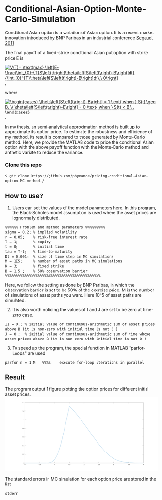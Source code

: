 # Conditional-Asian-Option-Monte-Carlo-Simulation
Conditional Asian option is a variation of Asian option. It is a recent market innovation introduced by BNP Paribas in an industrial conference [Segaud, 2011](https://docplayer.net/5409701-Equity-based-insurance-guarantees-conference-november-14-15-2011-chicago-il-alternative-solutions-for-variable-annuity-hedging.html) 

The ﬁnal payoﬀ of a ﬁxed-strike conditional Asian put option with strike price E is

<a href="https://www.codecogs.com/eqnedit.php?latex=V(T)=&space;\text{max}&space;\left[E-\frac{\int_{0}^{T}S\left(t\right)\theta\left[S\left(t\right)-B\right]dt}{\int_{0}^{T}\theta\left[S\left(t\right)-B\right]dt},\&space;0\right]" target="_blank"><img src="https://latex.codecogs.com/gif.latex?V(T)=&space;\text{max}&space;\left[E-\frac{\int_{0}^{T}S\left(t\right)\theta\left[S\left(t\right)-B\right]dt}{\int_{0}^{T}\theta\left[S\left(t\right)-B\right]dt},\&space;0\right]" title="V(T)= \text{max} \left[E-\frac{\int_{0}^{T}S\left(t\right)\theta\left[S\left(t\right)-B\right]dt}{\int_{0}^{T}\theta\left[S\left(t\right)-B\right]dt},\ 0\right]" /></a>,

where

<a href="https://www.codecogs.com/eqnedit.php?latex=\begin{cases}&space;\theta\left[S\left(t\right)-B\right]&space;=&space;1&space;\text{&space;when&space;}&space;S(t)&space;\geq&space;B,&space;\\&space;\theta\left[S\left(t\right)-B\right]&space;=&space;0&space;\text{&space;when&space;}&space;S(t)&space;<&space;B&space;\&space;.&space;\end{cases}" target="_blank"><img src="https://latex.codecogs.com/gif.latex?\begin{cases}&space;\theta\left[S\left(t\right)-B\right]&space;=&space;1&space;\text{&space;when&space;}&space;S(t)&space;\geq&space;B,&space;\\&space;\theta\left[S\left(t\right)-B\right]&space;=&space;0&space;\text{&space;when&space;}&space;S(t)&space;<&space;B&space;\&space;.&space;\end{cases}" title="\begin{cases} \theta\left[S\left(t\right)-B\right] = 1 \text{ when } S(t) \geq B, \\ \theta\left[S\left(t\right)-B\right] = 0 \text{ when } S(t) < B \ . \end{cases}" /></a> .

In my thesis, an semi-analytical approximation method is built up to approximate its option price. To estimate the robustness and efficiency of my method, its result is compared to those generated by Monte-Carlo method. Here, we provide the MATLAB code to price the conditional Asian option with the above payoff function with the Monte-Carlo method and anthetic variate to reduce the variance.


### Clone this repo
`$ git clone https://github.com/phynance/pricing-conditional-Asian-option-MC-method-/`

## How to use?
1. Users can set the values of the model parameters here. In this program, the Black-Scholes model assumption is used where the asset prices are lognormally distributed.

```
%%%%%% Problem and method parameters %%%%%%%%%
sigma = 0.2; % implied volatility
r = 0.05;    % risk-free interest rate
T = 1;       % expiry
t = 0;       % initial time
tau = T-t;   % time-to-maturity        
Dt = 0.001;  % size of time step in MC simulations 
M = 1E5;     % number of asset paths in MC simulations
K = 3;       % fixed strike    
B = 1.5 ;    % 50% observation barrier
%%%%%%%%%%%%%%%%%%%%%%%%%%%%%%%%%%%%%%%%%%%%
```
Here, we follow the setting as done by BNP Paribas, in which the observation barrier is set to be 50% of the exercise price. M is the number of simulations of asset paths you want. Here 10^5 of asset paths are simulated.


2. It is also worth noticing the values of I and J are set to be zero at time-zero case. 
```
II = 0.; % initial value of continuous-arithmetic sum of asset prices above B (it is non-zero with initial time is not 0 )
J = 0 ;  % initial value of continuous-arithmetic sum of time whose asset prices above B (it is non-zero with initial time is not 0 )
```


3. To speed up the program, the special function in MATLAB "parfor-Loops" are used
```
parfor n = 1:M   %%%%    execute for-loop iterations in parallel
```

## Result
The program output 1 figure plotting the option prices for different initial asset prices.
<img src="https://github.com/phynance/pricing-conditional-Asian-option-MC-method-/blob/master/result.png">

The standard errors in MC simulation for each option price are stored in the list 
```
stderr
```
